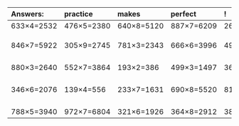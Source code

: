 | Answers: | practice | makes | perfect | ! |
| :--- | :--- | :--- | :--- | :--- |
| 633×4=2532 | 476×5=2380 | 640×8=5120 | 887×7=6209 | 266×9=2394 | 
|   |   |   |   |   | 
|   |   |   |   |   | 
|   |   |   |   |   | 
| 846×7=5922 | 305×9=2745 | 781×3=2343 | 666×6=3996 | 490×9=4410 | 
|   |   |   |   |   | 
|   |   |   |   |   | 
|   |   |   |   |   | 
|   |   |   |   |   | 
| 880×3=2640 | 552×7=3864 | 193×2=386 | 499×3=1497 | 368×3=1104 | 
|   |   |   |   |   | 
|   |   |   |   |   | 
|   |   |   |   |   | 
|   |   |   |   |   | 
| 346×6=2076 | 139×4=556 | 233×7=1631 | 690×8=5520 | 816×7=5712 | 
|   |   |   |   |   | 
|   |   |   |   |   | 
|   |   |   |   |   | 
|   |   |   |   |   | 
| 788×5=3940 | 972×7=6804 | 321×6=1926 | 364×8=2912 | 384×3=1152 | 
